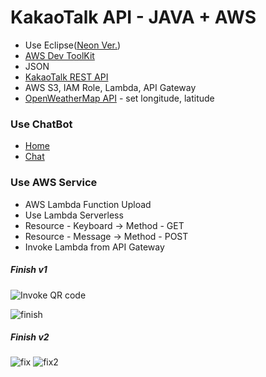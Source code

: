 # KakaoTalk API - JAVA + AWS

 * Use Eclipse([Neon Ver.](http://www.eclipse.org/neon/))
 * [AWS Dev ToolKit](https://marketplace.eclipse.org/content/aws-toolkit-eclipse)
 * JSON
 * [KakaoTalk REST API](https://github.com/plusfriend/auto_reply)
 * AWS S3, IAM Role, Lambda, API Gateway
 * [OpenWeatherMap API](https://openweathermap.org/api) - set longitude, latitude

### Use ChatBot

 * [Home](http://pf.kakao.com/_FNAwxl)
 * [Chat](http://pf.kakao.com/_FNAwxl/chat)

### Use AWS Service

 * AWS Lambda Function Upload
 * Use Lambda Serverless
 * Resource - Keyboard -> Method - GET
 * Resource - Message -> Method - POST
 * Invoke Lambda from API Gateway
 
 ##### *Finish v1*
 ![Invoke QR code](https://i.imgur.com/lQhJTwF.png)
 
 ![finish](http://img1.daumcdn.net/thumb/R1920x0/?fname=http%3A%2F%2Fcfile28.uf.tistory.com%2Fimage%2F9955083359FB3F822F0054)
 
 
 ##### *Finish v2*
 
 ![fix](https://i.imgur.com/MnH0L85.jpg)
 ![fix2](https://i.imgur.com/ib2ihia.jpg)

